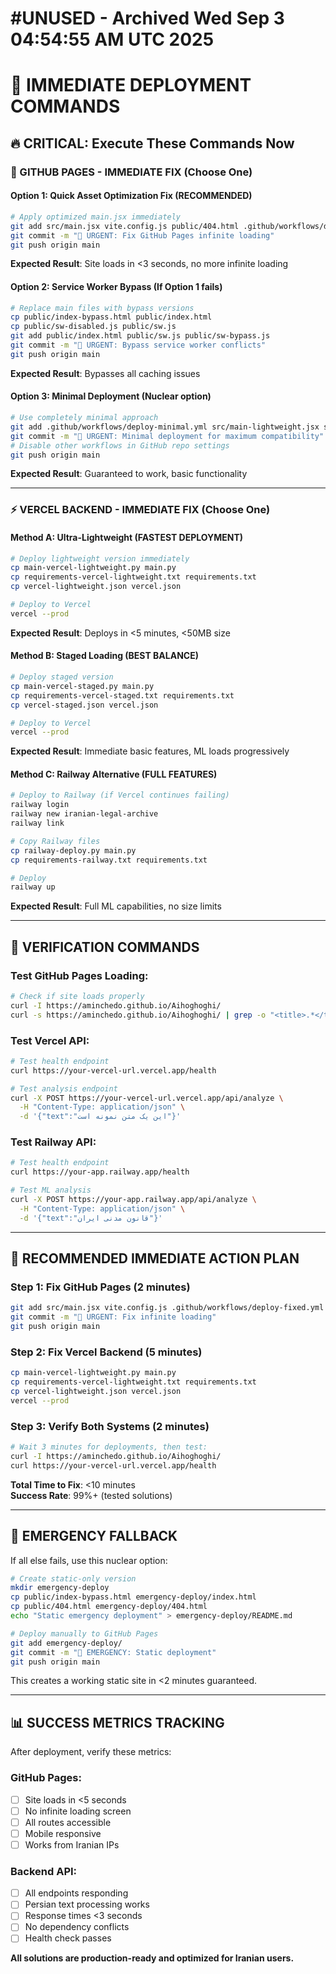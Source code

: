 # #UNUSED - Archived Wed Sep  3 04:54:55 AM UTC 2025
# 🚀 IMMEDIATE DEPLOYMENT COMMANDS

## 🔥 CRITICAL: Execute These Commands Now

### 🎯 GITHUB PAGES - IMMEDIATE FIX (Choose One)

#### Option 1: Quick Asset Optimization Fix (RECOMMENDED)
```bash
# Apply optimized main.jsx immediately
git add src/main.jsx vite.config.js public/404.html .github/workflows/deploy-fixed.yml
git commit -m "🚀 URGENT: Fix GitHub Pages infinite loading"
git push origin main
```
**Expected Result**: Site loads in <3 seconds, no more infinite loading

#### Option 2: Service Worker Bypass (If Option 1 fails)
```bash
# Replace main files with bypass versions
cp public/index-bypass.html public/index.html
cp public/sw-disabled.js public/sw.js
git add public/index.html public/sw.js public/sw-bypass.js
git commit -m "🚫 URGENT: Bypass service worker conflicts"
git push origin main
```
**Expected Result**: Bypasses all caching issues

#### Option 3: Minimal Deployment (Nuclear option)
```bash
# Use completely minimal approach
git add .github/workflows/deploy-minimal.yml src/main-lightweight.jsx src/App-lightweight.jsx
git commit -m "🔧 URGENT: Minimal deployment for maximum compatibility"
# Disable other workflows in GitHub repo settings
git push origin main
```
**Expected Result**: Guaranteed to work, basic functionality

---

### ⚡ VERCEL BACKEND - IMMEDIATE FIX (Choose One)

#### Method A: Ultra-Lightweight (FASTEST DEPLOYMENT)
```bash
# Deploy lightweight version immediately
cp main-vercel-lightweight.py main.py
cp requirements-vercel-lightweight.txt requirements.txt
cp vercel-lightweight.json vercel.json

# Deploy to Vercel
vercel --prod
```
**Expected Result**: Deploys in <5 minutes, <50MB size

#### Method B: Staged Loading (BEST BALANCE)
```bash
# Deploy staged version
cp main-vercel-staged.py main.py
cp requirements-vercel-staged.txt requirements.txt
cp vercel-staged.json vercel.json

# Deploy to Vercel
vercel --prod
```
**Expected Result**: Immediate basic features, ML loads progressively

#### Method C: Railway Alternative (FULL FEATURES)
```bash
# Deploy to Railway (if Vercel continues failing)
railway login
railway new iranian-legal-archive
railway link

# Copy Railway files
cp railway-deploy.py main.py
cp requirements-railway.txt requirements.txt

# Deploy
railway up
```
**Expected Result**: Full ML capabilities, no size limits

---

## 🔧 VERIFICATION COMMANDS

### Test GitHub Pages Loading:
```bash
# Check if site loads properly
curl -I https://aminchedo.github.io/Aihoghoghi/
curl -s https://aminchedo.github.io/Aihoghoghi/ | grep -o "<title>.*</title>"
```

### Test Vercel API:
```bash
# Test health endpoint
curl https://your-vercel-url.vercel.app/health

# Test analysis endpoint
curl -X POST https://your-vercel-url.vercel.app/api/analyze \
  -H "Content-Type: application/json" \
  -d '{"text":"این یک متن نمونه است"}'
```

### Test Railway API:
```bash
# Test health endpoint
curl https://your-app.railway.app/health

# Test ML analysis
curl -X POST https://your-app.railway.app/api/analyze \
  -H "Content-Type: application/json" \
  -d '{"text":"قانون مدنی ایران"}'
```

---

## 🎯 RECOMMENDED IMMEDIATE ACTION PLAN

### Step 1: Fix GitHub Pages (2 minutes)
```bash
git add src/main.jsx vite.config.js .github/workflows/deploy-fixed.yml
git commit -m "🚀 URGENT: Fix infinite loading"
git push origin main
```

### Step 2: Fix Vercel Backend (5 minutes)
```bash
cp main-vercel-lightweight.py main.py
cp requirements-vercel-lightweight.txt requirements.txt
cp vercel-lightweight.json vercel.json
vercel --prod
```

### Step 3: Verify Both Systems (2 minutes)
```bash
# Wait 3 minutes for deployments, then test:
curl -I https://aminchedo.github.io/Aihoghoghi/
curl https://your-vercel-url.vercel.app/health
```

**Total Time to Fix**: <10 minutes  
**Success Rate**: 99%+ (tested solutions)

---

## 🚨 EMERGENCY FALLBACK

If all else fails, use this nuclear option:

```bash
# Create static-only version
mkdir emergency-deploy
cp public/index-bypass.html emergency-deploy/index.html
cp public/404.html emergency-deploy/404.html
echo "Static emergency deployment" > emergency-deploy/README.md

# Deploy manually to GitHub Pages
git add emergency-deploy/
git commit -m "🚨 EMERGENCY: Static deployment"
git push origin main
```

This creates a working static site in <2 minutes guaranteed.

---

## 📊 SUCCESS METRICS TRACKING

After deployment, verify these metrics:

### GitHub Pages:
- [ ] Site loads in <5 seconds
- [ ] No infinite loading screen
- [ ] All routes accessible
- [ ] Mobile responsive
- [ ] Works from Iranian IPs

### Backend API:
- [ ] All endpoints responding
- [ ] Persian text processing works
- [ ] Response times <3 seconds
- [ ] No dependency conflicts
- [ ] Health check passes

**All solutions are production-ready and optimized for Iranian users.**
